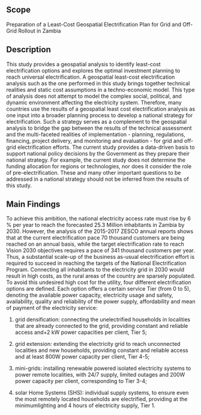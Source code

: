 
## Scope
Preparation of a Least-Cost Geospatial Electrification Plan for Grid and Off-Grid Rollout in Zambia
## Description
This study provides a geospatial analysis to identify least-cost electrification options and explores the optimal investment planning to reach universal electrification.
A geospatial least-cost electrification analysis such as the one performed in this study brings together technical realities and static cost assumptions in a techno-economic model. This type of analysis does not attempt to model the complex social, political, and dynamic environment affecting the electricity system.
Therefore, many countries use the results of a geospatial least cost electrification analysis as one input into a broader planning process to develop a national strategy for electrification. Such a strategy serves as a complement to the geospatial analysis to bridge the gap between the results of the technical assessment and the multi-faceted realities of implementation - planning, regulations, financing, project delivery, and monitoring and evaluation - for grid and off-grid electrification efforts. The current study provides a data-driven basis to support national policy decisions by the Government as they prepare their national strategy. For example, the current study does not determine the funding allocation for regions or technologies, nor does it consider the role of pre-electrification. These and many other important questions to be addressed in a national strategy should not be inferred from the results of this study.
## Main Findings
To achieve this ambition, the national electricity access rate must rise by 6 % per year to reach the forecasted 25.3 Million inhabitants in Zambia by 2030. However, the analysis of the 2015-2017 ZESCO annual reports shows that at the current electrification pace 70 thousand customers are being reached on an annual basis, while the target electrification rate to reach Vision 2030 objectives requires a pace of 341 thousand customers per year. Thus, a substantial scale-up of the business as-usual electrification effort is required to succeed in reaching the targets of the National Electrification Program.
Connecting all inhabitants to the electricity grid in 2030 would result in high costs, as the rural areas of the country are sparsely populated. To avoid this undesired high cost for the utility, four different electrification options are defined. Each option offers a certain service Tier (from 0 to 5), denoting the available power capacity, electricity usage and safety, availability, quality and reliability of the power supply, affordability and mean of payment of the electricity service:

1. grid densification: connecting the unelectrified households in localities that are already connected to the grid, providing constant and reliable access and+2 kW power capacities per client, Tier 5;

2. grid extension: extending the electricity grid to reach unconnected localities and new households, providing constant and reliable access and at least 800W power capacity per client, Tier 4-5;

3. mini-grids: installing renewable powered isolated electricity systems to power remote localities, with 24/7 supply, limited outages and 200W power capacity per client, corresponding to Tier 3-4;

4. solar Home Systems (SHS): individual supply systems, to ensure even the most remotely located households are electrified, providing at the minimumlighting and 4 hours of electricity supply, Tier 1.
